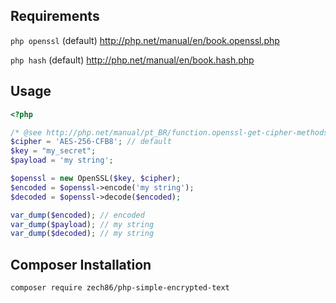 ## Requirements
`php openssl` (default)
http://php.net/manual/en/book.openssl.php

`php hash` (default)
http://php.net/manual/en/book.hash.php

## Usage

```php
<?php

/* @see http://php.net/manual/pt_BR/function.openssl-get-cipher-methods.php */
$cipher = 'AES-256-CFB8'; // default
$key = "my_secret";
$payload = 'my string';

$openssl = new OpenSSL($key, $cipher);
$encoded = $openssl->encode('my string');
$decoded = $openssl->decode($encoded);

var_dump($encoded); // encoded
var_dump($payload); // my string
var_dump($decoded); // my string
```

## Composer Installation

`composer require zech86/php-simple-encrypted-text`
